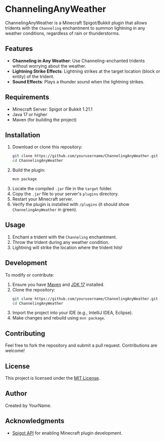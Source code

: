 # ChannelingAnyWeather

ChannelingAnyWeather is a Minecraft Spigot/Bukkit plugin that allows tridents with the `Channeling` enchantment to summon lightning in any weather conditions, regardless of rain or thunderstorms. 

## Features
- **Channeling in Any Weather**: Use Channeling-enchanted tridents without worrying about the weather.
- **Lightning Strike Effects**: Lightning strikes at the target location (block or entity) of the trident.
- **Sound Effects**: Plays a thunder sound when the lightning strikes.

## Requirements
- Minecraft Server: Spigot or Bukkit 1.21.1
- Java 17 or higher
- Maven (for building the project)

## Installation
1. Download or clone this repository:
   ```bash
   git clone https://github.com/yourusername/ChannelingAnyWeather.git
   cd ChannelingAnyWeather
   ```
2. Build the plugin:
   ```bash
   mvn package
   ```
3. Locate the compiled `.jar` file in the `target` folder.
4. Copy the `.jar` file to your server's `plugins` directory.
5. Restart your Minecraft server.
6. Verify the plugin is installed with `/plugins` (it should show `ChannelingAnyWeather` in green).

## Usage
1. Enchant a trident with the `Channeling` enchantment.
2. Throw the trident during any weather condition.
3. Lightning will strike the location where the trident hits!

## Development
To modify or contribute:
1. Ensure you have [Maven](https://maven.apache.org/) and [JDK 17](https://www.oracle.com/java/technologies/javase-jdk17-downloads.html) installed.
2. Clone the repository:
   ```bash
   git clone https://github.com/yourusername/ChannelingAnyWeather.git
   cd ChannelingAnyWeather
   ```
3. Import the project into your IDE (e.g., IntelliJ IDEA, Eclipse).
4. Make changes and rebuild using `mvn package`.

## Contributing
Feel free to fork the repository and submit a pull request. Contributions are welcome!

## License
This project is licensed under the [MIT License](LICENSE).

## Author
Created by YourName.

## Acknowledgments
- [Spigot API](https://www.spigotmc.org/wiki/spigot-api/) for enabling Minecraft plugin development.
